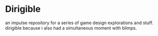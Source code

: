 # Dirigible
an impulse repository for a series of game design explorations and stuff. dirigible because i also had a simultaneous moment with blimps.
